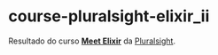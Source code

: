 # course-pluralsight-elixir_ii

Resultado do curso **[Meet Elixir](https://app.pluralsight.com/library/courses/meet-elixir)** da [Pluralsight](https://pluralsight.com).
